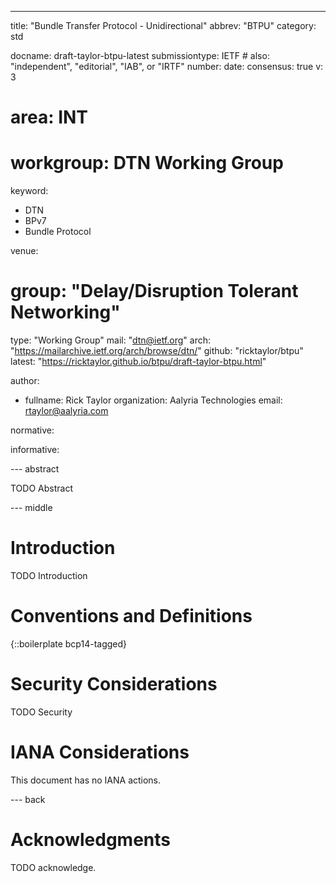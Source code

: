 ---

title: "Bundle Transfer Protocol - Unidirectional"
abbrev: "BTPU"
category: std

docname: draft-taylor-btpu-latest
submissiontype: IETF # also: "independent", "editorial", "IAB", or "IRTF"
number:
date:
consensus: true
v: 3
# area: INT
# workgroup: DTN Working Group
keyword:

- DTN
- BPv7
- Bundle Protocol

venue:
#  group: "Delay/Disruption Tolerant Networking"
type: "Working Group"
mail: "dtn@ietf.org"
arch: "https://mailarchive.ietf.org/arch/browse/dtn/"
github: "ricktaylor/btpu"
latest: "https://ricktaylor.github.io/btpu/draft-taylor-btpu.html"

author:

- fullname: Rick Taylor
  organization: Aalyria Technologies
  email: rtaylor@aalyria.com

normative:

informative:

--- abstract

TODO Abstract

--- middle

# Introduction

TODO Introduction

# Conventions and Definitions

{::boilerplate bcp14-tagged}

# Security Considerations

TODO Security

# IANA Considerations

This document has no IANA actions.

--- back

# Acknowledgments

TODO acknowledge.

